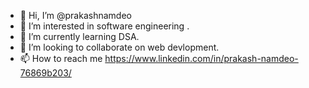 - 👋 Hi, I’m @prakashnamdeo
- 👀 I’m interested in software engineering .
- 🌱 I’m currently learning DSA.
- 💞️ I’m looking to collaborate on web devlopment.
- 📫 How to reach me https://www.linkedin.com/in/prakash-namdeo-76869b203/

<!---
prakashnamdeo/prakashnamdeo is a ✨ special ✨ repository because its `README.md` (this file) appears on your GitHub profile.
You can click the Preview link to take a look at your changes.
--->
